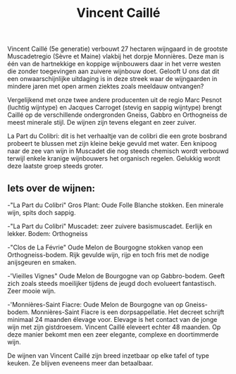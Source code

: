 ﻿---
title: Vincent Caillé
huis:  Le Fay d'Homme
regio: A.O.C. Muscadet de Sèvre et Maine
photo: caille.jpg
layout: wijnhuis 

wijnen:
    - naam: Gros Plant'13 (La Part du Colibri)
      ref:   
      app:  V.D.Q.S. Gros Plant du Pays Nantais
      type: Blanc sec
      cep:  Folle blanche 
      prijs: 6.15€
    
    - naam: Je t'aime mais j'ai soif'14 
      ref:   
      app:  Vin de France  
      type: Blanc Sec
      cep:  Melon de Bourgogne
      prijs: 7.30€
      opm:  new wine
    
    - naam: Muscadet'09 (La Part du Colibri)
      ref:   
      app:  A.O.C. Muscadet de Sèvre et Maine
      type: Blanc sec
      cep:  Melon de Bourgogne 
      prijs: 6.36€
      opm: the last bottles
    
    - naam: Muscadet'13 (La Part du Colibri)
      ref:   
      app:  A.O.C. Muscadet de Sèvre et Maine
      type: Blanc sec
      cep:  Melon de Bourgogne 
      prijs: 7.51€
     
    - naam:  Clos de La Févrie'13
      ref:   
      app:   A.O.C. Muscadet de Sèvre et Maine
      type:  Blanc sec
      cep:   Melon de Bourgogne
      prijs: 9.91€
     
    - naam:  Muscadet Vieilles Vignes'09 
      ref:   
      app:   A.O.C. Muscadet de Sèvre et Maine
      type:  Blanc sec
      cep:   Melon de Bourgogne
      prijs: 8.75€
      opm:   the last bottles
    
    - naam:  Monnières-Saint Fiacre'10
      ref:   
      app:   A.O.C. Muscadet de Sèvre et Maine
      type:  Blanc sec
      cep:   Melon de Bourgogne
      prijs: 13.60€
      opm:   48 mois d'élevage sur lies fines
    
---
Vincent Caillé (5e generatie) verbouwt 27 hectaren wijngaard in de grootste Muscadetregio (Sèvre et Maine) vlakbij het dorpje Monnières.
Deze man is één van de hartnekkige en koppige wijnbouwers daar in het verre westen die zonder toegevingen aan zuivere wijnbouw doet.
Gelooft U ons dat dit een onwaarschijnlijke uitdaging is in deze streek waar de wijngaarden in mindere jaren met open armen ziektes zoals meeldauw ontvangen?

Vergelijkend met onze twee andere producenten uit de regio Marc Pesnot (luchtig wijntype) en Jacques Carroget (stevig en sappig wijntype) brengt Caillé op de verschillende ondergronden Gneiss, Gabbro en Orthogneiss 
de meest minerale stijl. De wijnen zijn tevens elegant en zeer zuiver.

La Part du Colibri: dit is het verhaaltje van de colibri die een grote bosbrand probeert te blussen met zijn kleine bekje gevuld met water. Een knipoog naar de zee van wijn in
Muscadet die nog steeds chemisch wordt verbouwd terwijl enkele kranige wijnbouwers het organisch regelen.
Gelukkig wordt deze laatste groep steeds groter.

Iets over de wijnen:
--------------------
-"La Part du Colibri" Gros Plant: Oude Folle Blanche stokken. Een minerale wijn, spits doch sappig.

-"La Part du Colibri" Muscadet: zeer zuivere basismuscadet. Eerlijk en lekker. Bodem: Orthogneiss

-"Clos de La Févrie" Oude Melon de Bourgogne stokken vanop een Orthogneiss-bodem. Rijk gevulde wijn, rijp en toch fris met de nodige anijsgeuren en smaken.

-'Vieilles Vignes" Oude Melon de Bourgogne van op Gabbro-bodem. Geeft zich zoals steeds moeilijker tijdens de jeugd doch evolueert fantastisch. Zeer mooie wijn. 

-'Monnières-Saint Fiacre: Oude Melon de Bourgogne van op Gneiss-bodem. Monnières-Saint Fiacre is een dorpsappellatie. Het decreet schrijft minimaal 24 maanden élevage voor.
Elevage is het contact van de jonge wijn met zijn gistdroesem. Vincent Caillé eleveert echter 48 maanden. Op deze manier bekomt men een zeer elegante, complexe en doortimmerde wijn.

De wijnen van Vincent Caillé zijn breed inzetbaar op elke tafel of type keuken. Ze blijven eveneens meer dan betaalbaar.

   



